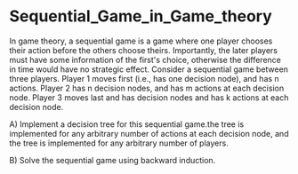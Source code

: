 # Sequential_Game_in_Game_theory
In game theory, a sequential game is a game where one player chooses their action before the others choose theirs. Importantly, the later players must have some information of the first's choice, otherwise the difference in time would have no strategic effect.
Consider a sequential game between three players. Player 1 moves first (i.e., has one decision 
node), and has n actions. Player 2 has n decision nodes, and has m  actions at each 
decision node. Player 3 moves last and has decision nodes and has k  actions at each 
decision node.

A) Implement a decision tree for this sequential game.the tree is implemented for any arbitrary number of actions at each decision node, and the tree is implemented for any arbitrary number of players.


B) Solve the sequential game using backward induction.
